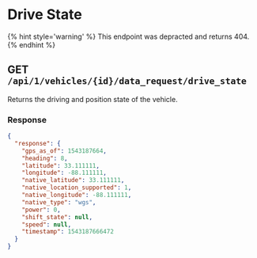 # Drive State

{% hint style='warning' %} This endpoint was depracted and returns 404. {% endhint %}

## GET `/api/1/vehicles/{id}/data_request/drive_state`

Returns the driving and position state of the vehicle.

### Response

```json
{
  "response": {
    "gps_as_of": 1543187664,
    "heading": 8,
    "latitude": 33.111111,
    "longitude": -88.111111,
    "native_latitude": 33.111111,
    "native_location_supported": 1,
    "native_longitude": -88.111111,
    "native_type": "wgs",
    "power": 0,
    "shift_state": null,
    "speed": null,
    "timestamp": 1543187666472
  }
}
```
